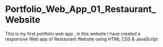 # Portfolio_Web_App_01_Restaurant_Website
This is my first portfolio web app , in this website I have created a responsive Web app of Restaurant Website using HTML CSS &amp; JavaScript
